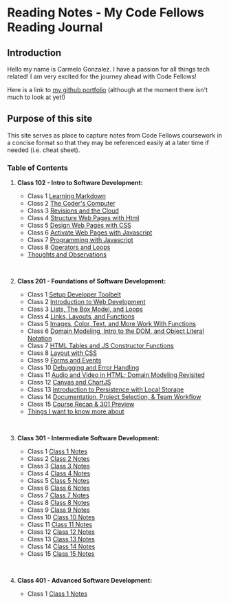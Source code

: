 # Reading Notes - My Code Fellows Reading Journal

## Introduction

Hello my name is Carmelo Gonzalez.  I have a passion for all things tech related! I am very excited for the journey ahead with Code Fellows!

Here is a link to [my github portfolio](https://github.com/MelodicXP) (although at the moment there isn't much to look at yet!)

## Purpose of this site

This site serves as place to capture notes from Code Fellows coursework in a concise format so that they may be referenced easily at a later time if needed (i.e. cheat sheet).  

### Table of Contents

1. **Class 102 - Intro to Software Development:**

    * Class 1 [Learning Markdown](102/class1learningmarkdown.md)
    * Class 2 [The Coder's Computer](102/class2thecoderscomputer.md)
    * Class 3 [Revisions and the Cloud](102/class3revisionsandthecloud.md)
    * Class 4 [Structure Web Pages with Html](102/class4structurewebpageswithhtml.md)
    * Class 5 [Design Web Pages with CSS](102/class5designwebpageswithcss.md)
    * Class 6 [Activate Web Pages with Javascript](102/class6activatewebpageswithjavascript.md)
    * Class 7 [Programming with Javascript](102/class7programmingwithjavascript.md)
    * Class 8 [Operators and Loops](102/class8operatorsandloops.md)
    * [Thoughts and Observations](102/thoughts-and-observations.md)

    &nbsp;
2. **Class 201 - Foundations of Software Development:**

    * Class 1 [Setup Developer Toolbelt](201/201class1.md)
    * Class 2 [Introduction to Web Development](201/201class2.md)
    * Class 3 [Lists, The Box Model, and Loops](201/201class3.md)
    * Class 4 [Links, Layouts, and Functions](201/201class4.md)
    * Class 5 [Images, Color, Text, and More Work With Functions](201/201class5.md)
    * Class 6 [Domain Modeling, Intro to the DOM, and Object Literal Notation](201/201class6.md)
    * Class 7 [HTML Tables and JS Constructor Functions](201/201class7.md)
    * Class 8 [Layout with CSS](201/201class8.md)
    * Class 9 [Forms and Events](201/201class9.md)
    * Class 10 [Debugging and Error Handling](201/201class10.md)
    * Class 11 [Audio and Video in HTML; Domain Modeling Revisited](201/201class11.md)
    * Class 12 [Canvas and ChartJS](201/201class12.md)
    * Class 13 [Introduction to Persistence with Local Storage](201/201class13.md)
    * Class 14 [Documentation, Project Selection, & Team Workflow](201/201class14.md)
    * Class 15 [Course Recap & 301 Preview](201/201class15.md)
    * [Things I want to know more about](201/things-I-want-to-know-more-about.md)

    &nbsp;
3. **Class 301 - Intermediate Software Development:**

    * Class 1 [Class 1 Notes](301/301class1.md)
    * Class 2 [Class 2 Notes](301/301class2.md)
    * Class 3 [Class 3 Notes](301/301class3.md)
    * Class 4 [Class 4 Notes](301/301class4.md)
    * Class 5 [Class 5 Notes](301/301class5.md)
    * Class 6 [Class 6 Notes](301/301class6.md)
    * Class 7 [Class 7 Notes](301/301class7.md)
    * Class 8 [Class 8 Notes](301/301class8.md)
    * Class 9 [Class 9 Notes](301/301class9.md)
    * Class 10 [Class 10 Notes](301/301class10.md)
    * Class 11 [Class 11 Notes](301/301class11.md)
    * Class 12 [Class 12 Notes](301/301class12.md)
    * Class 13 [Class 13 Notes](301/301class13.md)
    * Class 14 [Class 14 Notes](301/301class14.md)
    * Class 15 [Class 15 Notes](301/301class15.md)

    &nbsp;
4. **Class 401 - Advanced Software Development:**

    * Class 1 [Class 1 Notes](401/401class1.md)
